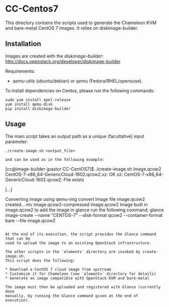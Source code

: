 # CC-Centos7

This directory contains the scripts used to generate the Chameleon KVM and
bare-metal CentOS 7 images. It relies on diskimage-builder.

## Installation

Images are created with the *diskimage-builder*:
http://docs.openstack.org/developer/diskimage-builder

Requirements:
- *qemu-utils* (ubuntu/debian) or *qemu* (Fedora/RHEL/opensuse).

To install dependencies on Centos, please run the following commands:

```
sudo yum install epel-release
yum install qemu-disk
pip install diskimage-builder
```
## Usage

The main script takes an output path as a unique (facultative) input parameter:
```
./create-image.sh <output_file>

and can be used as in the following example:

```
[cc@image-builder-jpastor CC-CentOS7]$ ./create-image.sh image.qcow2
CentOS-7-x86_64-GenericCloud-1602.qcow2.xz: OK
xz: CentOS-7-x86_64-GenericCloud-1602.qcow2: File exists

[...]

Converting image using qemu-img convert
Image file image.qcow2 created...
mv image.qcow2-compressed image.qcow2
Image built in image.qcow2
to add the image in glance run the following command:
glance image-create --name "CENTOS-7" --disk-format qcow2 --container-format bare --file image.qcow2
```

At the end of its execution, the script provides the Glance command that can be
used to upload the image to an existing OpenStack infrastructure.

The other scripts in the `elements` directory are invoked by create-image.sh.
This script does the following:

* Download a CentOS 7 cloud image from upstream
* Customize it for Chameleon (see `elements` directory for details)
* Generate an image compatible with OpenStack KVM and bare-metal

The image must then be uploaded and registered with Glance (currently done
manually, by running the Glance command given at the end of execution).
